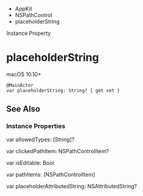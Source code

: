 

- AppKit
- NSPathControl
-  placeholderString 

Instance Property

# placeholderString

macOS 10.10+

``` source
@MainActor
var placeholderString: String? { get set }
```

## See Also

### Instance Properties

var allowedTypes: [String]?

var clickedPathItem: NSPathControlItem?

var isEditable: Bool

var pathItems: [NSPathControlItem]

var placeholderAttributedString: NSAttributedString?

